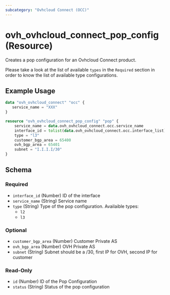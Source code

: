 ```yaml
---
subcategory: "Ovhcloud Connect (OCC)"
---
```


# ovh_ovhcloud_connect_pop_config (Resource)

Creates a pop configuration for an Ovhcloud Connect product.

Please take a look at the list of available `types` in the `Required` section in order to know the list of available type configurations.

## Example Usage

```terraform
data "ovh_ovhcloud_connect" "occ" {
   service_name = "XXX"
}

resource "ovh_ovhcloud_connect_pop_config" "pop" {
    service_name = data.ovh_ovhcloud_connect.occ.service_name
    interface_id = tolist(data.ovh_ovhcloud_connect.occ.interface_list)[0]
    type = "l3"
    customer_bgp_area = 65400
    ovh_bgp_area = 65401
    subnet = "I.I.I.I/30"
}
```

<!-- schema generated by tfplugindocs -->
## Schema

### Required

- `interface_id` (Number) ID of the interface
- `service_name` (String) Service name
- `type` (String) Type of the pop configuration. Availaible types:
    * `l2`
    * `l3`

### Optional

- `customer_bgp_area` (Number) Customer Private AS
- `ovh_bgp_area` (Number) OVH Private AS
- `subnet` (String) Subnet should be a /30, first IP for OVH, second IP for customer

### Read-Only

- `id` (Number) ID of the Pop Configuration
- `status` (String) Status of the pop configuration
